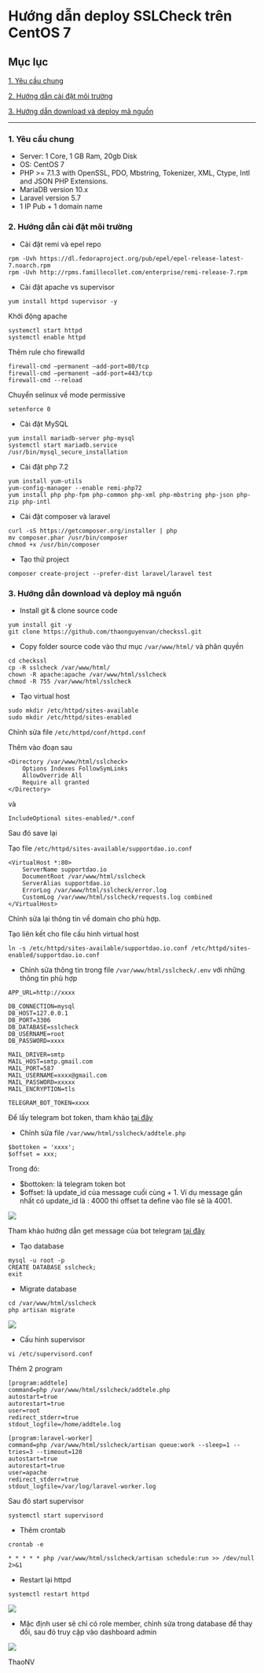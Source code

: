 # Hướng dẫn deploy SSLCheck trên CentOS 7

## Mục lục

[1. Yêu cầu chung](#1)

[2. Hướng dẫn cài đặt môi trường](#2)

[3. Hướng dẫn download và deploy mã nguồn](#3)

-------------------------------------------

<a name="1"></a>
### 1. Yêu cầu chung

- Server: 1 Core, 1 GB Ram, 20gb Disk
- OS: CentOS 7
- PHP >= 7.1.3 with OpenSSL, PDO, Mbstring, Tokenizer, XML, Ctype, Intl and JSON PHP Extensions.
- MariaDB version 10.x
- Laravel version 5.7
- 1 IP Pub + 1 domain name

<a name="2"></a>
### 2. Hướng dẫn cài đặt môi trường

- Cài đặt remi và epel repo

```
rpm -Uvh https://dl.fedoraproject.org/pub/epel/epel-release-latest-7.noarch.rpm
rpm -Uvh http://rpms.famillecollet.com/enterprise/remi-release-7.rpm
```

- Cài đặt apache vs supervisor

`yum install httpd supervisor -y`

Khởi động apache

```
systemctl start httpd
systemctl enable httpd
```

Thêm rule cho firewalld

```
firewall-cmd –permanent –add-port=80/tcp
firewall-cmd –permanent –add-port=443/tcp
firewall-cmd --reload
```

Chuyển selinux về mode permissive

`setenforce 0`

- Cài đặt MySQL

```
yum install mariadb-server php-mysql
systemctl start mariadb.service
/usr/bin/mysql_secure_installation
```

- Cài đặt php 7.2


```
yum install yum-utils
yum-config-manager --enable remi-php72
yum install php php-fpm php-common php-xml php-mbstring php-json php-zip php-intl
```

- Cài đặt composer và laravel

```
curl -sS https://getcomposer.org/installer | php
mv composer.phar /usr/bin/composer
chmod +x /usr/bin/composer
```

- Tạo thử project

`composer create-project --prefer-dist laravel/laravel test`

<a name="3"></a>
### 3. Hướng dẫn download và deploy mã nguồn

- Install git & clone source code

```
yum install git -y
git clone https://github.com/thaonguyenvan/checkssl.git
```

- Copy folder source code vào thư mục `/var/www/html/` và phân quyền

```
cd checkssl
cp -R sslcheck /var/www/html/
chown -R apache:apache /var/www/html/sslcheck
chmod -R 755 /var/www/html/sslcheck
```

- Tạo virtual host

```
sudo mkdir /etc/httpd/sites-available
sudo mkdir /etc/httpd/sites-enabled
```

Chỉnh sửa file `/etc/httpd/conf/httpd.conf`

Thêm vào đoạn sau

```
<Directory /var/www/html/sslcheck>
    Options Indexes FollowSymLinks
    AllowOverride All
    Require all granted
</Directory>
```

và

`IncludeOptional sites-enabled/*.conf`

Sau đó save lại

Tạo file `/etc/httpd/sites-available/supportdao.io.conf`

```
<VirtualHost *:80>
    ServerName supportdao.io
    DocumentRoot /var/www/html/sslcheck
    ServerAlias supportdao.io
    ErrorLog /var/www/html/sslcheck/error.log
    CustomLog /var/www/html/sslcheck/requests.log combined
</VirtualHost>
```

Chỉnh sửa lại thông tin về domain cho phù hợp.

Tạo liên kết cho file cấu hình virtual host

`ln -s /etc/httpd/sites-available/supportdao.io.conf /etc/httpd/sites-enabled/supportdao.io.conf`

- Chỉnh sửa thông tin trong file `/var/www/html/sslcheck/.env` với những thông tin phù hợp

```
APP_URL=http://xxxx

DB_CONNECTION=mysql
DB_HOST=127.0.0.1
DB_PORT=3306
DB_DATABASE=sslcheck
DB_USERNAME=root
DB_PASSWORD=xxxx

MAIL_DRIVER=smtp
MAIL_HOST=smtp.gmail.com
MAIL_PORT=587
MAIL_USERNAME=xxxx@gmail.com
MAIL_PASSWORD=xxxxx
MAIL_ENCRYPTION=tls

TELEGRAM_BOT_TOKEN=xxxx
```

Để lấy telegram bot token, tham khảo [tại đây](https://github.com/hocchudong/ghichep-telegram-bot)

- Chỉnh sửa file `/var/www/html/sslcheck/addtele.php`

```
$bottoken = 'xxxx';
$offset = xxx;
```

Trong đó:

- $bottoken: là telegram token bot
- $offset: là update_id của message cuối cùng + 1. Ví dụ message gần nhất có update_id là : 4000 thì offset ta define vào file sẽ là 4001.

<img src="https://i.imgur.com/j92cUJK.png">

Tham khảo hướng dẫn get message của bot telegram [tại đây](https://github.com/hocchudong/ghichep-telegram-bot)

- Tạo database

```
mysql -u root -p
CREATE DATABASE sslcheck;
exit
```

- Migrate database

```
cd /var/www/html/sslcheck
php artisan migrate
```

<img src="https://i.imgur.com/A3C6GRO.png">

- Cấu hình supervisor

`vi /etc/supervisord.conf`

Thêm 2 program

```
[program:addtele]
command=php /var/www/html/sslcheck/addtele.php
autostart=true
autorestart=true
user=root
redirect_stderr=true
stdout_logfile=/home/addtele.log

[program:laravel-worker]
command=php /var/www/html/sslcheck/artisan queue:work --sleep=1 --tries=3 --timeout=120
autostart=true
autorestart=true
user=apache
redirect_stderr=true
stdout_logfile=/var/log/laravel-worker.log
```

Sau đó start supervisor

`systemctl start supervisord`

- Thêm crontab

`crontab -e`

`* * * * * php /var/www/html/sslcheck/artisan schedule:run >> /dev/null 2>&1`

- Restart lại httpd

`systemctl restart httpd`

<img src="https://i.imgur.com/KbVv8bS.png">

- Mặc định user sẽ chỉ có role member, chỉnh sửa trong database để thay đổi, sau đó truy cập vào dashboard admin

<img src="https://i.imgur.com/XdcBmqO.png">

ThaoNV
